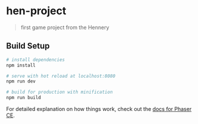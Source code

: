# hen-project

> first game project from the Hennery

## Build Setup

``` bash
# install dependencies
npm install

# serve with hot reload at localhost:8080
npm run dev

# build for production with minification
npm run build
```

For detailed explanation on how things work, check out the [docs for Phaser CE](https://photonstorm.github.io/phaser-ce/).
